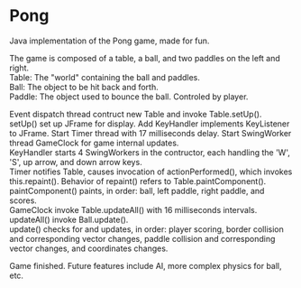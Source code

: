 # Pong
Java implementation of the Pong game, made for fun.  
  
The game is composed of a table, a ball, and two paddles on the left and right.  
Table: The "world" containing the ball and paddles.  
Ball: The object to be hit back and forth.  
Paddle: The object used to bounce the ball. Controled by player.  
  
Event dispatch thread contruct new Table and invoke Table.setUp().  
setUp() set up JFrame for display. Add KeyHandler implements KeyListener to JFrame. Start Timer thread with 17 milliseconds delay. Start SwingWorker thread GameClock for game internal updates.  
KeyHandler starts 4 SwingWorkers in the contructor, each handling the 'W', 'S', up arrow, and down arrow keys.  
Timer notifies Table, causes invocation of actionPerformed(), which invokes this.repaint(). Behavior of repaint() refers to Table.paintComponent().  
paintComponent() paints, in order: ball, left paddle, right paddle, and scores.  
GameClock invoke Table.updateAll() with 16 milliseconds intervals. updateAll() invoke Ball.update().  
update() checks for and updates, in order: player scoring, border collision and corresponding vector changes, paddle collision and corresponding vector changes, and coordinates changes.  
  
Game finished. Future features include AI, more complex physics for ball, etc.
